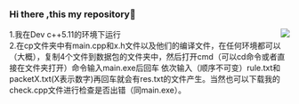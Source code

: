 ### Hi there ,this my repository👋

<!--
**gudiffany/gudiffany** is a ✨ _special_ ✨ repository because its `README.md` (this file) appears on your GitHub profile.

Here are some ideas to get you started:

- 🔭 I’m currently working on ...
- 🌱 I’m currently learning ...
- 👯 I’m looking to collaborate on ...
- 🤔 I’m looking for help with ...
- 💬 Ask me about ...
- 📫 How to reach me: ...
- 😄 Pronouns: ...
- ⚡ Fun fact: ...
-->
<img align="right" src="https://github-readme-stats.vercel.app/api?username=gudiffany&show_icons=true">

1.我在Dev c++5.11的环境下运行  
2.在cp文件夹中有main.cpp和x.h文件以及他们的编译文件，在任何环境都可以（大概），复制4个文件到数据包的文件夹中，然后打开cmd（可以cd命令或者直接在文件夹打开）命令输入main.exe后回车
依次输入（顺序不可变）rule.txt和packetX.txt(X表示数字)再回车就会有res.txt的文件产生。当然也可以下载我的check.cpp文件进行检查是否出错（同main.exe）。
